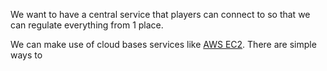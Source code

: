 ﻿We want to have a central service that players can connect to so that we can regulate everything from 1 place.

We can make use of cloud bases services like [AWS EC2](https://aws.amazon.com/ec2/).
There are simple ways to 